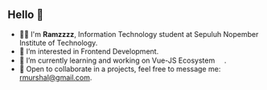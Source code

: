 <h2>Hello 🙌</h2>
<ul>
  <li>👨‍💻 I'm <b>Ramzzzz</b>, Information Technology student at Sepuluh Nopember Institute of Technology.</li>
  <li>🎯 I’m interested in Frontend Development.</li>
  <li>🌱 I’m currently learning and working on Vue-JS Ecosystem <img src="https://upload.wikimedia.org/wikipedia/commons/thumb/9/95/Vue.js_Logo_2.svg/1200px-Vue.js_Logo_2.svg.png" width="15" />.</li>
  <li>💬 Open to collaborate in a projects, feel free to message me: <a href="mailto:rmurshal@gmail.com" target="_blank">rmurshal@gmail.com</a>.</li>
</ul>
